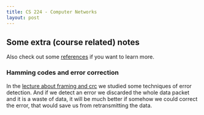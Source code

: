 ```yaml
---
title: CS 224 - Computer Networks
layout: post
---
```


## Some extra (course related) notes
Also check out some [references](references) if you want to learn more.

### Hamming codes and error correction

In the [lecture about framing and crc](framing) we studied some techniques of error detection. And if we detect an error we discarded the whole data packet and it is a waste of data, it will be much better if somehow we could correct the error, that would save us from retransmitting the data.
